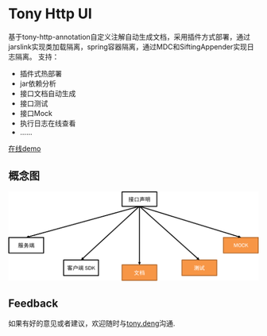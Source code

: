# Tony Http UI

基于tony-http-annotation自定义注解自动生成文档，采用插件方式部署，通过jarslink实现类加载隔离，spring容器隔离，通过MDC和SiftingAppender实现日志隔离。
支持：
* 插件式热部署
* jar依赖分析
* 接口文档自动生成
* 接口测试
* 接口Mock
* 执行日志在线查看
* ......

[在线demo][demo]

## 概念图
![tony-http-ui](../images/tony-http-ui.png)

## Feedback

如果有好的意见或者建议，欢迎随时与[tony.deng][mail]沟通.

[mail]: mailto:dz_005@163.com
[demo]: http://gateway-wiki.dengzhi.vip